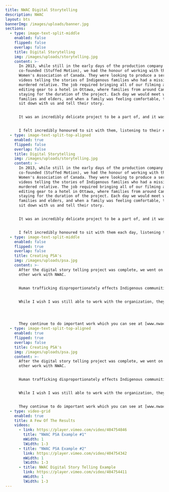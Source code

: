 ```yaml
---
title: NWAC Digital Storytelling
description: NWAC
layout: bts
bannerImg: /images/uploads/banner.jpg
sections:
  - type: image-text-split-middle
    enabled: false
    flipped: false
    overlap: false
    title: Digital Storytelling
    img: /images/uploads/storytelling.jpg
    content: >-
      In 2013, while still in the early days of the production company I
      co-founded (Stuffed Motion), we had the honour of working with the Native
      Women's Association of Canada. They were looking to produce a series of
      videos telling the stories of Indigenous families who had a missing or
      murdered relative. The job required bringing all of our filming and
      editing gear to a hotel in Ottawa, where families from around Canada were
      staying for the duration of the project. Each day we would meet with
      families and elders, and when a family was feeling comfortable, they would
      sit down with us and tell their story.


      It was an incredibly delicate project to be a part of, and it was devastating to hear what these families had gone through. It was a different approach than anything I had worked on before because the focus was not on how good we could make it look, but instead was on making sure the families felt comfortable telling their stories. This meant filming when they were comfortable, including whatever imagery, blankets, photos, masks, etc... that they felt were important to representing their missing loved one. They sat next to us as we edited their stories, scanning in old photos, making sure we did their story justice. 


      I felt incredibly honoured to sit with them, listening to their elders talk about living through the residential school era, and couldn't believe the strength and humour with which they handled the intensity of the week.
  - type: image-text-split-top-aligned
    enabled: true
    flipped: false
    overlap: false
    title: Digital Storytelling
    img: /images/uploads/storytelling.jpg
    content: >-
      In 2013, while still in the early days of the production company I
      co-founded (Stuffed Motion), we had the honour of working with the Native
      Women's Association of Canada. They were looking to produce a series of
      videos telling the stories of Indigenous families who had a missing or
      murdered relative. The job required bringing all of our filming and
      editing gear to a hotel in Ottawa, where families from around Canada were
      staying for the duration of the project. Each day we would meet with
      families and elders, and when a family was feeling comfortable, they would
      sit down with us and tell their story.


      It was an incredibly delicate project to be a part of, and it was devastating to hear what these families had gone through. Normally, the last thing you want is a client over your shoulder while you edit, but in this case, that was the whole point. It was the families story to tell and so they sat with us and we worked on it together. As we worked through the edit the families would tell us more about their loved ones. We'd scan in old photos and take pictures of cherished items to include in the video. 


      I felt incredibly honoured to sit with them each day, listening to their elders talk about living through the residential school era. You wouldn't believe the strength and humour with which they handled the intensity of the week.
  - type: image-text-split-middle
    enabled: false
    flipped: true
    overlap: false
    title: Creating PSA's
    img: /images/uploads/psa.jpg
    content: >-
      After the digital story telling project was complete, we went on to do
      other work with NWAC. 


      Human trafficking disproportionately effects Indigenous communities, and so NWAC was looking to create a variety of PSA's on the issue. We worked along side young Indigenous women working and volunteering for NWAC to come up with effective ways to deliver that message, all on a pretty small budget. 


      While I wish I was still able to work with the organization, they understandably put a priority on hiring Indigenous videographers whenever possible. At the time we first signed our contract with them, they were unable to find a local Indigenous company, but once our original 2 year contract expired, they were able to find a local company to take over.




      They continue to do important work which you can see at [www.nwac.ca ](https://www.nwac.ca/)
  - type: image-text-split-top-aligned
    enabled: true
    flipped: true
    overlap: false
    title: Creating PSA's
    img: /images/uploads/psa.jpg
    content: >-
      After the digital story telling project was complete, we went on to do
      other work with NWAC. 


      Human trafficking disproportionately effects Indigenous communities, and so NWAC was looking to create a variety of PSA's on the issue. We worked along side young Indigenous women working and volunteering for NWAC to come up with effective ways to deliver that message, all on a pretty small budget. 


      While I wish I was still able to work with the organization, they understandably put a priority on hiring Indigenous videographers whenever possible. At the time we first signed our contract with them, they were unable to find a local Indigenous company, but once our original 2 year contract expired, they were able to find a local company to take over.


      They continue to do important work which you can see at [www.nwac.ca ](https://www.nwac.ca/)
  - type: video-grid
    enabled: true
    title: A Few Of The Results
    videos:
      - link: https://player.vimeo.com/video/404754846
        title: "NWAC PSA Example #1"
        mWidth: 1
        lWidth: 1-3
      - title: "NWAC PSA Example #2"
        link: https://player.vimeo.com/video/404754342
        mWidth: 1
        lWidth: 1-3
      - title: NWAC Digital Story Telling Example
        link: https://player.vimeo.com/video/404754411
        mWidth: 1
        lWidth: 1-3
---
```

